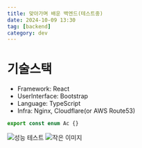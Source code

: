 ```yaml
---
title: 맞아가며 배운 백엔드(테스트중)
date: 2024-10-09 13:30
tag: [backend]
category: dev
---
```


# 기술스택

- Framework: React
- UserInterface: Bootstrap
- Language: TypeScript
- Infra: Nginx, Cloudflare(or AWS Route53)

```typescript
export const enum Ac {}
```

![성능 테스트](https://j93.es/api/image/dev/backend-begin/performance-test.png)
![작은 이미지](https://j93.es/api/image/dev/backend-begin/little-img.png)
